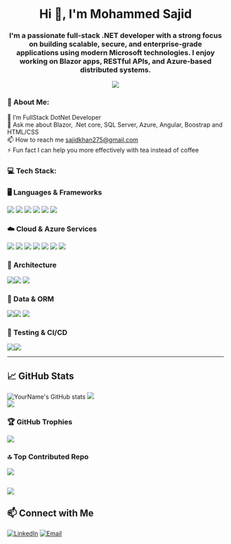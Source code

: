 <h1 align="center">Hi 👋, I'm Mohammed Sajid</h1>
<h3 align="center">I'm a passionate full-stack .NET developer with a strong focus on building scalable, secure, and enterprise-grade applications using modern Microsoft technologies. I enjoy working on Blazor apps, RESTful APIs, and Azure-based distributed systems.</h3>
<p align="center">
  <img src="https://readme-typing-svg.herokuapp.com?color=411482&width=380&height=28&lines=Passionate+Individual..;Empowering+Others;Thanks+for+watching+my+profile....&center=true" />
</p>

### 💫 About Me:
🌱 I’m FullStack DotNet Developer <br>💬 Ask me about Blazor, .Net core, SQL Server, Azure, Angular, Boostrap and HTML/CSS<br>📫 How to reach me sajidkhan275@gmail.com<br>⚡ Fun fact I can help you more effectively with tea instead of coffee

### 💻 Tech Stack:
### 🖥️ Languages & Frameworks
<img src="https://img.shields.io/badge/C%23-239120?style=for-the-badge&logo=c-sharp&logoColor=white" /> <img src="https://img.shields.io/badge/.NET_Core-512BD4?style=for-the-badge&logo=dotnet&logoColor=white" />
<img src="https://img.shields.io/badge/Blazor-512BD4?style=for-the-badge&logo=blazor&logoColor=white" />
<img src="https://img.shields.io/badge/WPF-5C2D91?style=for-the-badge&logo=windows&logoColor=white" />
<img src="https://img.shields.io/badge/angular-%23DD0031.svg?style=for-the-badge&logo=angular&logoColor=white"/> 
<img src="https://img.shields.io/badge/TypeScript-3178C6?style=for-the-badge&logo=typescript&logoColor=white" />


### ☁️ Cloud & Azure Services
<img src="https://img.shields.io/badge/Azure-0078D4?style=for-the-badge&logo=microsoft-azure&logoColor=white" /> <img src="https://img.shields.io/badge/Azure%20Service%20Bus-0078D4?style=for-the-badge&logo=microsoftazure&logoColor=white" />
<img src="https://img.shields.io/badge/Azure%20Function%20App-0062AD?style=for-the-badge&logo=azure-functions&logoColor=white" />
<img src="https://img.shields.io/badge/Azure%20B2C-0078D4?style=for-the-badge&logo=microsoft-azure&logoColor=white" />
<img src="https://img.shields.io/badge/Entra%20ID-000000?style=for-the-badge&logo=microsoft&logoColor=white" />
<img src="https://img.shields.io/badge/Graph%20API-0078D4?style=for-the-badge&logo=microsoft-graph&logoColor=white" />
<img src="https://img.shields.io/badge/Azure%20Storage-0089D6?style=for-the-badge&logo=microsoft-azure&logoColor=white" />

### 🧩 Architecture
<img src="https://img.shields.io/badge/RESTful%20APIs-6DB33F?style=for-the-badge&logo=json&logoColor=white" /><img src="https://img.shields.io/badge/Microservices-FF6C37?style=for-the-badge&logo=docker&logoColor=white" />
<img src="https://img.shields.io/badge/SignalR-4CAF50?style=for-the-badge&logo=signal&logoColor=white" />

### 💾 Data & ORM
<img src="https://img.shields.io/badge/MS--SQL%20Server-CC2927?style=for-the-badge&logo=microsoft-sql-server&logoColor=white" /><img src="https://img.shields.io/badge/Entity%20Framework-68217A?style=for-the-badge&logo=dotnet&logoColor=white" />
<img src="https://img.shields.io/badge/Dapper-512BD4?style=for-the-badge&logo=.net&logoColor=white" />


### 🧪 Testing & CI/CD
<img src="https://img.shields.io/badge/Unit%20Testing-8A2BE2?style=for-the-badge&logo=xunit&logoColor=white" /><img src="https://img.shields.io/badge/Azure%20DevOps-0078D7?style=for-the-badge&logo=azure-devops&logoColor=white" />

---

## 📈 GitHub Stats
![YourName's GitHub stats](https://github-readme-stats.vercel.app/api?username=sajidkhan275&show_icons=true&theme=radical)
![](https://github-readme-streak-stats.herokuapp.com/?user=sajidkhan275&theme=default&hide_border=false)<br/>
![](https://github-readme-stats.vercel.app/api/top-langs/?username=sajidkhan275&theme=default&hide_border=false&include_all_commits=true&count_private=false&layout=compact)

### 🏆 GitHub Trophies
![](https://github-profile-trophy.vercel.app/?username=sajidkhan275&theme=default&no-frame=false&no-bg=true&margin-w=4)

### 🔝 Top Contributed Repo
![](https://github-contributor-stats.vercel.app/api?username=sajidkhan275&limit=5&theme=default&combine_all_yearly_contributions=true)

[![](https://visitcount.itsvg.in/api?id=sajidkhan275&icon=0&color=0)](https://visitcount.itsvg.in)
---
## 📫 Connect with Me

[![LinkedIn](https://img.shields.io/badge/LinkedIn-0077B5?style=for-the-badge&logo=linkedin&logoColor=white)](https://linkedin.com/in/mohammed-sajid-net)
[![Email](https://img.shields.io/badge/Email-D14836?style=for-the-badge&logo=gmail&logoColor=white)](mailto:ysajidkhan275@gmail.com)

